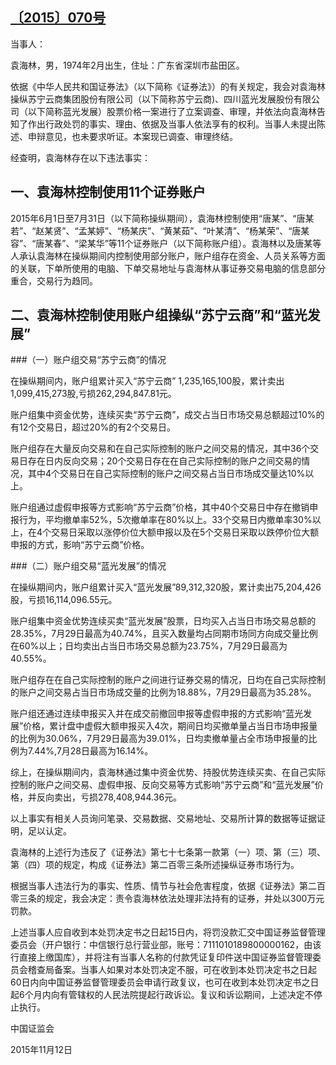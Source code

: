 ## [〔2015〕070号](http://www.csrc.gov.cn/pub/zjhpublic/G00306212/201605/t20160518_297427.htm)


当事人：

袁海林，男，1974年2月出生，住址：广东省深圳市盐田区。

依据《中华人民共和国证券法》（以下简称《证券法》）的有关规定，我会对袁海林操纵苏宁云商集团股份有限公司（以下简称苏宁云商)、四川蓝光发展股份有限公司（以下简称蓝光发展）股票价格一案进行了立案调查、审理，并依法向袁海林告知了作出行政处罚的事实、理由、依据及当事人依法享有的权利。当事人未提出陈述、申辩意见，也未要求听证。本案现已调查、审理终结。

经查明，袁海林存在以下违法事实：

## 一、袁海林控制使用11个证券账户

2015年6月1日至7月31日（以下简称操纵期间），袁海林控制使用“唐某”、“唐某若”、“赵某贤”、“孟某婷”、“杨某庆”、“黄某茹”、“叶某清”、“杨某荣”、“唐某容”、“唐某春”、“梁某华”等11个证券账户（以下简称账户组）。袁海林以及唐某等人承认袁海林在操纵期间内控制使用部分账户，账户组存在资金、人员关系等方面的关联，下单所使用的电脑、下单交易地址与袁海林从事证券交易电脑的信息部分重合，交易行为趋同。

## 二、袁海林控制使用账户组操纵“苏宁云商”和“蓝光发展”

###（一）账户组交易“苏宁云商”的情况

在操纵期间内，账户组累计买入“苏宁云商” 1,235,165,100股，累计卖出1,099,415,273股,亏损262,294,847.81元。

账户组集中资金优势，连续买卖“苏宁云商”，成交占当日市场交易总额超过10%的有12个交易日，超过20%的有2个交易日。

账户组存在大量反向交易和在自己实际控制的账户之间交易的情况，其中36个交易日存在日内反向交易；20个交易日存在在自己实际控制的账户之间交易的情况，其中4个交易日在自己实际控制的账户之间交易占当日市场成交量达10%以上。

账户组通过虚假申报等方式影响“苏宁云商”价格，其中40个交易日中存在撤销申报行为，平均撤单率52%，5次撤单率在80%以上。33个交易日内撤单率30%以上，在4个交易日采取以涨停价位大额申报以及在5个交易日采取以跌停价位大额申报的方式，影响“苏宁云商”价格。

###（二）账户组交易“蓝光发展”的情况

在操纵期间内，账户组累计买入“蓝光发展”89,312,320股，累计卖出75,204,426股，亏损16,114,096.55元。

账户组集中资金优势连续买卖“蓝光发展”股票，日均买入占当日市场交易总额的28.35%，7月29日最高为40.74%，且买入数量均占同期市场同方向成交量比例在60%以上；日均卖出占当日市场交易总额为23.75%，7月29日最高为40.55%。

账户组存在在自己实际控制的账户之间进行证券交易的情况，日均在自己实际控制的账户之间交易占当日市场成交量的比例为18.88%，7月29日最高为35.28%。

账户组还通过连续申报买入并在成交前撤回申报等虚假申报的方式影响“蓝光发展”价格，累计盘中虚假大额申报买入4次，期间日均买撤单量占当日市场申报量的比例为30.06%，7月29日最高为39.01%，日均卖撤单量占全市场申报量的比例为7.44%,7月28日最高为16.14%。

综上，在操纵期间内，袁海林通过集中资金优势、持股优势连续买卖、在自己实际控制的账户之间交易、虚假申报、反向交易等方式影响“苏宁云商”和“蓝光发展”价格，并反向卖出，亏损278,408,944.36元。

以上事实有相关人员询问笔录、交易数据、交易地址、交易所计算的数据等证据证明，足以认定。

袁海林的上述行为违反了《证券法》第七十七条第一款第（一）项、第（三）项、第（四）项的规定，构成《证券法》第二百零三条所述操纵证券市场行为。

根据当事人违法行为的事实、性质、情节与社会危害程度，依据《证券法》第二百零三条的规定，我会决定：责令袁海林依法处理非法持有的证券，并处以300万元罚款。

上述当事人应自收到本处罚决定书之日起15日内，将罚没款汇交中国证券监督管理委员会（开户银行：中信银行总行营业部，账号：7111010189800000162，由该行直接上缴国库），并将注有当事人名称的付款凭证复印件送中国证券监督管理委员会稽查局备案。当事人如果对本处罚决定不服，可在收到本处罚决定书之日起60日内向中国证券监督管理委员会申请行政复议，也可在收到本处罚决定书之日起6个月内向有管辖权的人民法院提起行政诉讼。复议和诉讼期间，上述决定不停止执行。

 

 

 

 

中国证监会      

2015年11月12日    